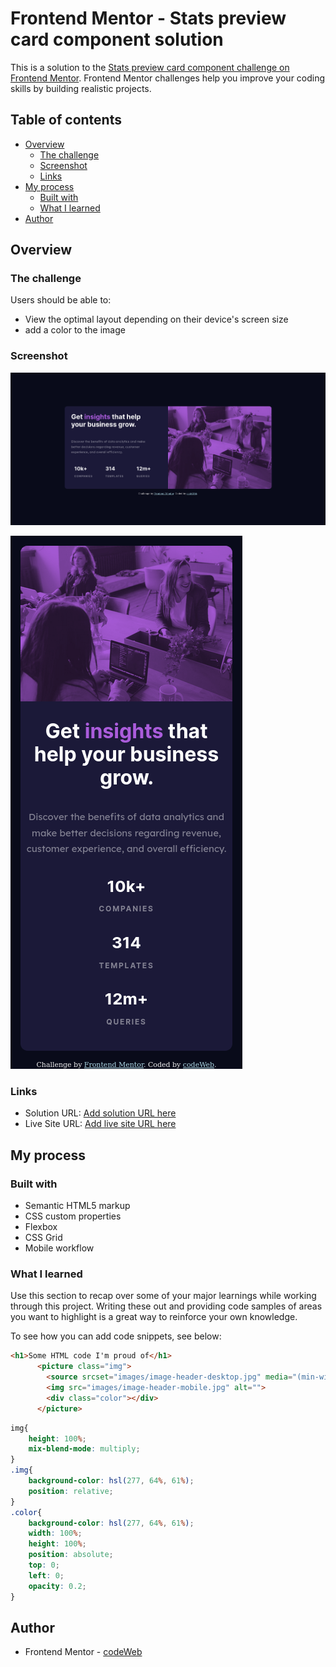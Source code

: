 # Frontend Mentor - Stats preview card component solution

This is a solution to the [Stats preview card component challenge on Frontend Mentor](https://www.frontendmentor.io/challenges/stats-preview-card-component-8JqbgoU62). Frontend Mentor challenges help you improve your coding skills by building realistic projects. 

## Table of contents

- [Overview](#overview)
  - [The challenge](#the-challenge)
  - [Screenshot](#screenshot)
  - [Links](#links)
- [My process](#my-process)
  - [Built with](#built-with)
  - [What I learned](#what-i-learned)
- [Author](#author)

## Overview

### The challenge

Users should be able to:

- View the optimal layout depending on their device's screen size
- add a color to the image  

### Screenshot

![](./images/desktop.png)	


![](./images/mobile.png)

### Links

- Solution URL: [Add solution URL here](https://your-solution-url.com)
- Live Site URL: [Add live site URL here](https://your-live-site-url.com)

## My process

### Built with

- Semantic HTML5 markup
- CSS custom properties
- Flexbox
- CSS Grid
- Mobile workflow

### What I learned

Use this section to recap over some of your major learnings while working through this project. Writing these out and providing code samples of areas you want to highlight is a great way to reinforce your own knowledge.

To see how you can add code snippets, see below:

```html
<h1>Some HTML code I'm proud of</h1>
      <picture class="img">
        <source srcset="images/image-header-desktop.jpg" media="(min-width:1000px)">
        <img src="images/image-header-mobile.jpg" alt="">
        <div class="color"></div>
      </picture>
```
```css
img{
    height: 100%;
    mix-blend-mode: multiply;
}
.img{
    background-color: hsl(277, 64%, 61%);
    position: relative;
}
.color{
    background-color: hsl(277, 64%, 61%);
    width: 100%;
    height: 100%;
    position: absolute;
    top: 0;
    left: 0;
    opacity: 0.2;
}   
```

## Author

- Frontend Mentor - [codeWeb](https://www.frontendmentor.io/profile/cd-Wb)
